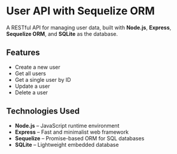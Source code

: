 # User API with Sequelize ORM

A RESTful API for managing user data, built with **Node.js**, **Express**, **Sequelize ORM**, and **SQLite** as the database.

## Features

- Create a new user
- Get all users
- Get a single user by ID
- Update a user
- Delete a user

## Technologies Used

- **Node.js** – JavaScript runtime environment
- **Express** – Fast and minimalist web framework
- **Sequelize** – Promise-based ORM for SQL databases
- **SQLite** – Lightweight embedded database
